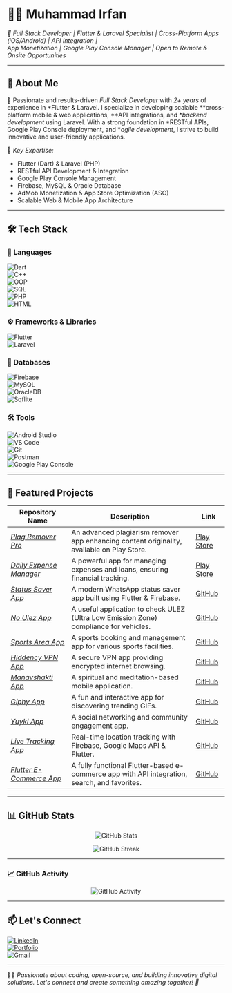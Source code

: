 # 👨‍💻 Muhammad Irfan  

*🎯 Full Stack Developer | Flutter & Laravel Specialist | Cross-Platform Apps (iOS/Android) | API Integration |  
App Monetization | Google Play Console Manager | Open to Remote & Onsite Opportunities*  

---

## 🧐 About Me  
🚀 Passionate and results-driven *Full Stack Developer* with *2+ years* of experience in *Flutter & Laravel. I specialize in developing scalable **cross-platform mobile & web applications, **API integrations, and **backend development* using Laravel. With a strong foundation in *RESTful APIs, Google Play Console deployment, and **agile development*, I strive to build innovative and user-friendly applications.  

📌 *Key Expertise:*  
- Flutter (Dart) & Laravel (PHP)  
- RESTful API Development & Integration  
- Google Play Console Management  
- Firebase, MySQL & Oracle Database  
- AdMob Monetization & App Store Optimization (ASO)  
- Scalable Web & Mobile App Architecture  

---

## 🛠 Tech Stack  

### 🚀 Languages  
![Dart](https://img.shields.io/badge/-Dart-0175C2?style=for-the-badge&logo=dart&logoColor=white)  
![C++](https://img.shields.io/badge/-C++-00599C?style=for-the-badge&logo=cplusplus&logoColor=white)  
![OOP](https://img.shields.io/badge/-OOP-800080?style=for-the-badge)  
![SQL](https://img.shields.io/badge/-SQL-003B57?style=for-the-badge&logo=postgresql&logoColor=white)  
![PHP](https://img.shields.io/badge/-PHP-777BB4?style=for-the-badge&logo=php&logoColor=white)  
![HTML](https://img.shields.io/badge/-HTML-E34F26?style=for-the-badge&logo=html5&logoColor=white)  

### ⚙ Frameworks & Libraries  
![Flutter](https://img.shields.io/badge/-Flutter-02569B?style=for-the-badge&logo=flutter&logoColor=white)  
![Laravel](https://img.shields.io/badge/-Laravel-FF2D20?style=for-the-badge&logo=laravel&logoColor=white)   

### 📂 Databases  
![Firebase](https://img.shields.io/badge/-Firebase-FFCA28?style=for-the-badge&logo=firebase&logoColor=black)  
![MySQL](https://img.shields.io/badge/-MySQL-4479A1?style=for-the-badge&logo=mysql&logoColor=white)  
![OracleDB](https://img.shields.io/badge/-OracleDB-F80000?style=for-the-badge&logo=oracle&logoColor=white)  
![Sqflite](https://img.shields.io/badge/-Sqflite-6DB33F?style=for-the-badge&logo=sqlite&logoColor=white)  

### 🛠 Tools  
![Android Studio](https://img.shields.io/badge/-Android%20Studio-3DDC84?style=for-the-badge&logo=android-studio&logoColor=white)  
![VS Code](https://img.shields.io/badge/-VSCode-007ACC?style=for-the-badge&logo=visual-studio-code)  
![Git](https://img.shields.io/badge/-Git-F05032?style=for-the-badge&logo=git&logoColor=white)  
![Postman](https://img.shields.io/badge/-Postman-FF6C37?style=for-the-badge&logo=postman&logoColor=white)  
![Google Play Console](https://img.shields.io/badge/-Google%20Play%20Console-414141?style=for-the-badge&logo=google-play&logoColor=white)  

---

## 🚀 Featured Projects  

| Repository Name                | Description                                      | Link |
|--------------------------------|--------------------------------------------------|------|
| *[Plag Remover Pro](#)*       | An advanced plagiarism remover app enhancing content originality, available on Play Store. | [Play Store](https://play.google.com/store/apps/details?id=com.mit.plagremoverpro) |
| *[Daily Expense Manager](#)*  | A powerful app for managing expenses and loans, ensuring financial tracking. | [Play Store](https://play.google.com/store/apps/details?id=com.irfansdevstudio.loanmanagement&pli=1) |
| *[Status Saver App](#)*      | A modern WhatsApp status saver app built using Flutter & Firebase. | [GitHub](#) |
| *[No Ulez App](#)*           | A useful application to check ULEZ (Ultra Low Emission Zone) compliance for vehicles. | [GitHub](#) |
| *[Sports Area App](#)*       | A sports booking and management app for various sports facilities. | [GitHub](#) |
| *[Hiddency VPN App](#)*      | A secure VPN app providing encrypted internet browsing. | [GitHub](#) |
| *[Manavshakti App](#)*       | A spiritual and meditation-based mobile application. | [GitHub](#) |
| *[Giphy App](#)*             | A fun and interactive app for discovering trending GIFs. | [GitHub](#) |
| *[Yuyki App](#)*             | A social networking and community engagement app. | [GitHub](https://github.com/Irfan-ITians/yuyki) |
| *[Live Tracking App](#)*     | Real-time location tracking with Firebase, Google Maps API & Flutter. | [GitHub](https://github.com/Irfan-ITians/Calorie-Tracking-App) |
| *[Flutter E-Commerce App](#)* | A fully functional Flutter-based e-commerce app with API integration, search, and favorites. | [GitHub](https://github.com/Irfan-ITians/Flutter-Task) |


---

## 📊 GitHub Stats  

<p align="center">
  <img src="https://github-readme-stats.vercel.app/api?username=muhammad-irfan&show_icons=true&theme=dark" alt="GitHub Stats">
</p>

<p align="center">
  <img src="https://github-readme-streak-stats.herokuapp.com/?user=muhammad-irfan&theme=dark" alt="GitHub Streak">
</p>

---

### 📈 GitHub Activity  
<p align="center">
  <img src="https://github-readme-activity-graph.vercel.app/graph?username=muhammad-irfan&theme=react&hide_border=true" alt="GitHub Activity">
</p>

---

## 📫 Let's Connect  
[![LinkedIn](https://img.shields.io/badge/-LinkedIn-blue?style=flat-square&logo=LinkedIn&logoColor=white)](https://www.linkedin.com/in/irfan-gill/)  
[![Portfolio](https://img.shields.io/badge/-Portfolio-red?style=flat-square&logo=Internet-Explorer&logoColor=white)](https://staff.mitprogrammer.com/irfan_gill)  
[![Gmail](https://img.shields.io/badge/-Gmail-D14836?style=flat-square&logo=Gmail&logoColor=white)](mailto:muhammadirfangill87@gmail.com)  

---

👨‍💻 *Passionate about coding, open-source, and building innovative digital solutions. Let's connect and create something amazing together! 🚀*
